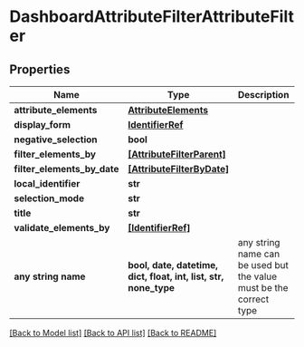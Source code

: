 # DashboardAttributeFilterAttributeFilter


## Properties
Name | Type | Description | Notes
------------ | ------------- | ------------- | -------------
**attribute_elements** | [**AttributeElements**](AttributeElements.md) |  | 
**display_form** | [**IdentifierRef**](IdentifierRef.md) |  | 
**negative_selection** | **bool** |  | 
**filter_elements_by** | [**[AttributeFilterParent]**](AttributeFilterParent.md) |  | [optional] 
**filter_elements_by_date** | [**[AttributeFilterByDate]**](AttributeFilterByDate.md) |  | [optional] 
**local_identifier** | **str** |  | [optional] 
**selection_mode** | **str** |  | [optional] 
**title** | **str** |  | [optional] 
**validate_elements_by** | [**[IdentifierRef]**](IdentifierRef.md) |  | [optional] 
**any string name** | **bool, date, datetime, dict, float, int, list, str, none_type** | any string name can be used but the value must be the correct type | [optional]

[[Back to Model list]](../README.md#documentation-for-models) [[Back to API list]](../README.md#documentation-for-api-endpoints) [[Back to README]](../README.md)


